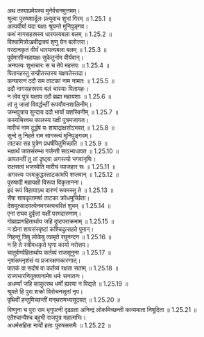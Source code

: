 

  
अथ तस्याप्रमेयस्य मुनेर्वचनमुत्तमम्।  
श्रुत्वा पुरुषशार्दूलः प्रत्युवाच शुभां गिरम् ॥ 1.25.1 ॥   
अल्पवीर्या यदा यक्षाः श्रूयन्ते मुनिपुङ्गव।  
कथं नागसहस्रस्य धारयत्यबला बलम् ॥ 1.25.2 ॥   
विश्वामित्रोऽब्रवीद्वाक्यं शृणु येन बलोत्तरा।  
वरदानकृतं वीर्यं धारयत्यबला बलम् ॥ 1.25.3 ॥   
पूर्वमासीन्महायक्षः सुकेतुर्नाम वीर्यवान्।  
अनपत्यः शुभाचारः स च तेपे महत्तपः ॥ 1.25.4 ॥   
पितामहस्तु सम्प्रीतस्तस्य यक्षपतेस्तदा।  
कन्यारत्नं ददौ राम ताटकां नाम नामतः ॥ 1.25.5 ॥   
ददौ नागसहस्रस्य बलं चास्याः पितामहः।  
न त्वेव पुत्रं यक्षाय ददौ ब्रह्मा महायशाः ॥ 1.25.6 ॥   
तां तु जातां विवर्द्धन्तीं रूपयौवनशालिनीम्।  
जम्भपुत्राय सुन्दाय ददौ भार्यां यशस्विनीम् ॥ 1.25.7 ॥   
कस्यचित्त्वथ कालस्य यक्षी पुत्रमजायत।  
मारीचं नाम दुर्द्धषं यः शापाद्राक्षसोऽभवत् ॥ 1.25.8 ॥   
सुन्दे तु निहते राम सागस्त्यं मुनिपुङ्गवम्।  
ताटका सह पुत्रेण प्रधर्षयितुमिच्छति ॥ 1.25.9 ॥   
भक्षार्थं जातसंरम्भा गर्जन्ती साऽभ्यधावत ॥ 1.25.10 ॥   
आपतन्तीं तु तां दृष्ट्वा अगस्त्यो भगवानृषिः।  
राक्षसत्वं भजस्वेति मारीचं व्याजहार सः ॥ 1.25.11 ॥   
अगस्त्यः परमक्रुद्धस्ताटकामपि शप्तवान् ॥ 1.25.12 ॥   
पुरुषादी महायक्षी विरूपा विकृतानना।  
इदं रूपं विहायाऽथ दारुणं रूपमस्तु ते ॥ 1.25.13 ॥   
सैषा शापकृतामर्षा ताटका क्रोधमूर्च्छिता।  
देशमुत्सादयत्येनमगस्त्यचरितं शुभम् ॥ 1.25.14 ॥   
एनां राघव दुर्वृत्तां यक्षीं परमदारुणाम्।  
गोब्राह्मणहितार्थाय जहि दुष्टपराक्रमाम् ॥ 1.25.15 ॥   
न ह्येनां शापसंस्पृष्टां कश्चिदुत्सहते पुमान्।  
निहन्तुं त्रिषु लोकेषु त्वामृते रघुनन्दन ॥ 1.25.16 ॥   
न हि ते स्त्रीवधकृते घृणा कार्या नरोत्तम।  
चातुर्वर्ण्यहितार्थाय कर्तव्यं राजसूनुना ॥ 1.25.17 ॥   
नृशंसमनृशंसं वा प्रजारक्षणकारणात्।  
पातकं वा सदोषं वा कर्तव्यं रक्षता सताम् ॥ 1.25.18 ॥   
राज्यभारनियुक्तानामेष धर्मः सनातनः।  
अधर्म्यां जहि काकुत्स्थ धर्मो ह्यस्या न विद्यते ॥ 1.25.19 ॥   
श्रूयते हि पुरा शक्रो विरोचनसुतां नृप।  
पृथिवीं हन्तुमिच्छन्तीं मन्थरामभ्यसूदयत् ॥ 1.25.20 ॥   
विष्णुना च पुरा राम भृगुपत्नी दृढव्रता अनिन्द्रं लोकमिच्छन्ती काव्यमाता निषूदिता ॥ 1.25.21 ॥   
एतैश्चान्यैश्च बहुभी राजपुत्र महात्मभिः।  
अधर्मसहिता नार्यो हताः पुरुषसत्तमैः ॥ 1.25.22 ॥   
